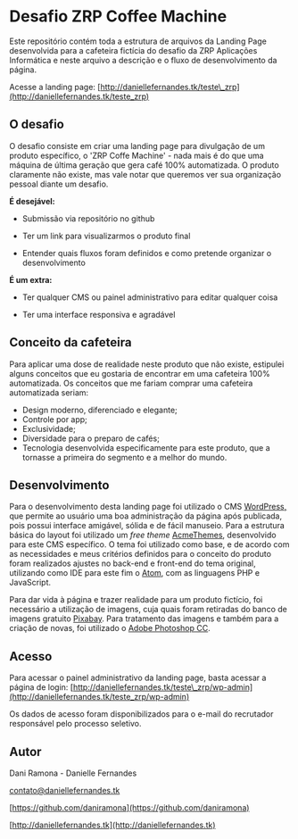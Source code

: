 # **Desafio ZRP Coffee Machine**

Este repositório contém toda a estrutura de arquivos da Landing Page desenvolvida para a cafeteira fictícia do desafio da ZRP Aplicações Informática e neste arquivo a descrição e o fluxo de desenvolvimento da página.

Acesse a landing page: [http://daniellefernandes.tk/teste\_zrp](http://daniellefernandes.tk/teste_zrp)

## O desafio ##

O desafio consiste em criar uma landing page para divulgação de um produto específico, o &#39;ZRP Coffe Machine&#39; - nada mais é do que uma máquina de última geração que gera café 100% automatizada. O produto claramente não existe, mas vale notar que queremos ver sua organização pessoal diante um desafio.

**É desejável:**

- Submissão via repositório no github

- Ter um link para visualizarmos o produto final

- Entender quais fluxos foram definidos e como pretende organizar o desenvolvimento

**É um extra:**

- Ter qualquer CMS ou painel administrativo para editar qualquer coisa

- Ter uma interface responsiva e agradável

## Conceito da cafeteira ##

Para aplicar uma dose de realidade neste produto que não existe, estipulei alguns conceitos que eu gostaria de encontrar em uma cafeteira 100% automatizada. Os conceitos que me fariam comprar uma cafeteira automatizada seriam:

- Design moderno, diferenciado e elegante;
- Controle por app;
- Exclusividade;
- Diversidade para o preparo de cafés;
- Tecnologia desenvolvida especificamente para este produto, que a tornasse a primeira do segmento e a melhor do mundo.

## Desenvolvimento ##

Para o desenvolvimento desta landing page foi utilizado o CMS [WordPress,](https://wordpress.org/) que permite ao usuário uma boa administração da página após publicada, pois possui interface amigável, sólida e de fácil manuseio. Para a estrutura básica do layout foi utilizado um _free theme_ [AcmeThemes](http://.acmethemes.com/), desenvolvido para este CMS específico. O tema foi utilizado como base, e de acordo com as necessidades e meus critérios definidos para o conceito do produto foram realizados ajustes no back-end e front-end do tema original, utilizando como IDE para este fim o [Atom](https://atom.io/), com as linguagens PHP e JavaScript.

Para dar vida à página e trazer realidade para um produto fictício, foi necessário a utilização de imagens, cuja quais foram retiradas do banco de imagens gratuito [Pixabay](https://pixabay.com). Para tratamento das imagens e também para a criação de novas, foi utilizado o [Adobe Photoshop CC](https://www.adobe.com/br/products/photoshop.html?gclid=CjwKCAjwxt_tBRAXEiwAENY8hWfbefCO8oe0yzkR9-BQGcHP5E_JiXpP45MvcpLUoFf6qlY7mnHvuBoCg0IQAvD_BwE&amp;sdid=KQPOM&amp;mv=search&amp;ef_id=CjwKCAjwxt_tBRAXEiwAENY8hWfbefCO8oe0yzkR9-BQGcHP5E_JiXpP45MvcpLUoFf6qlY7mnHvuBoCg0IQAvD_BwE:G:s&amp;s_kwcid=AL!3085!3!301784432346!e!!g!!adobe%20photoshop).

## Acesso ##

Para acessar o painel administrativo da landing page, basta acessar a página de login: [http://daniellefernandes.tk/teste\_zrp/wp-admin](http://daniellefernandes.tk/teste_zrp/wp-admin)

Os dados de acesso foram disponibilizados para o e-mail do recrutador responsável pelo processo seletivo.

## Autor ##

Dani Ramona - Danielle Fernandes

[contato@daniellefernandes.tk](mailto:contato@daniellefernandes.tk)

[https://github.com/daniramona](https://github.com/daniramona)

[http://daniellefernandes.tk](http://daniellefernandes.tk)
